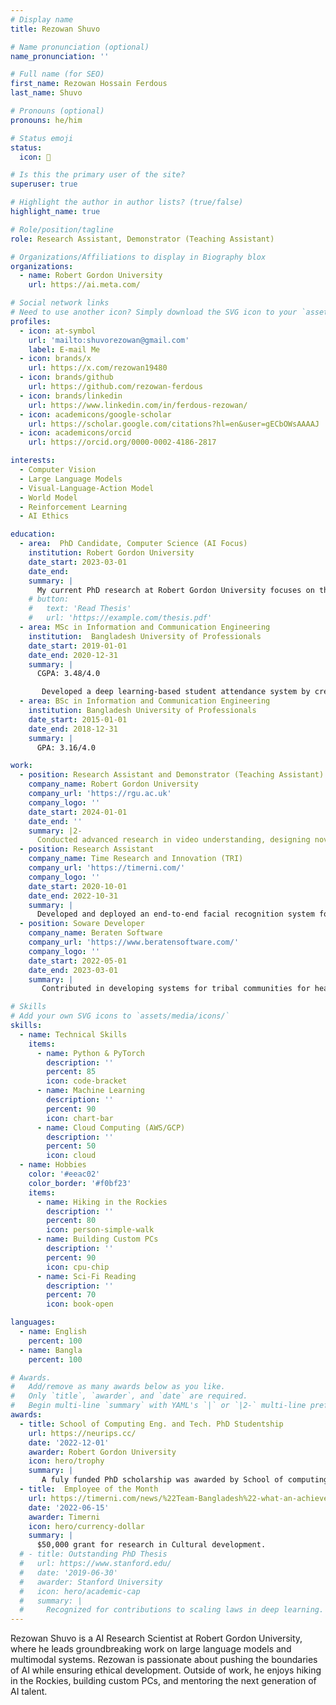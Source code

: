 ```yaml
---
# Display name
title: Rezowan Shuvo

# Name pronunciation (optional)
name_pronunciation: ''

# Full name (for SEO)
first_name: Rezowan Hossain Ferdous
last_name: Shuvo

# Pronouns (optional)
pronouns: he/him

# Status emoji
status:
  icon: 🚀

# Is this the primary user of the site?
superuser: true

# Highlight the author in author lists? (true/false)
highlight_name: true

# Role/position/tagline
role: Research Assistant, Demonstrator (Teaching Assistant)

# Organizations/Affiliations to display in Biography blox
organizations:
  - name: Robert Gordon University
    url: https://ai.meta.com/

# Social network links
# Need to use another icon? Simply download the SVG icon to your `assets/media/icons/` folder.
profiles:
  - icon: at-symbol
    url: 'mailto:shuvorezowan@gmail.com'
    label: E-mail Me
  - icon: brands/x
    url: https://x.com/rezowan19480
  - icon: brands/github
    url: https://github.com/rezowan-ferdous
  - icon: brands/linkedin
    url: https://www.linkedin.com/in/ferdous-rezowan/
  - icon: academicons/google-scholar
    url: https://scholar.google.com/citations?hl=en&user=gECbOWsAAAAJ
  - icon: academicons/orcid
    url: https://orcid.org/0000-0002-4186-2817

interests:
  - Computer Vision
  - Large Language Models
  - Visual-Language-Action Model
  - World Model
  - Reinforcement Learning
  - AI Ethics

education:
  - area:  PhD Candidate, Computer Science (AI Focus)
    institution: Robert Gordon University
    date_start: 2023-03-01
    date_end:  
    summary: |
      My current PhD research at Robert Gordon University focuses on the intricate fields of video understanding and action anticipation. My current work pioneering the use of LLMs, VLMs, and VLAs for robotic manipulation places me at the forefront of AI innovation.
    # button:
    #   text: 'Read Thesis'
    #   url: 'https://example.com/thesis.pdf'
  - area: MSc in Information and Communication Engineering
    institution:  Bangladesh University of Professionals
    date_start: 2019-01-01
    date_end: 2020-12-31
    summary: |
      CGPA: 3.48/4.0

       Developed a deep learning-based student attendance system by creating a novel facial dataset and optimizing a model using MTCNN and VGG16 architectures. Integrated the final system into a real-world test environment via a custom API.
  - area: BSc in Information and Communication Engineering
    institution: Bangladesh University of Professionals
    date_start: 2015-01-01
    date_end: 2018-12-31
    summary: |
      GPA: 3.16/4.0

work:
  - position: Research Assistant and Demonstrator (Teaching Assistant)
    company_name: Robert Gordon University 
    company_url: 'https://rgu.ac.uk'
    company_logo: ''
    date_start: 2024-01-01
    date_end: ''
    summary: |2-
      Conducted advanced research in video understanding, designing novel deep learning frameworks action recognition and anticipation. Key contributions include engineering a TCN-Transformer for surgical action segmentation and a neuro-symbolic model for action anticipation. Currently pioneering the application of Large Language Models (LLMs) and Vision-Language Models (VLMs) to enhance visual reasoning for complex robotic tasks. Teaching/ instructing the postgraduate students. Conducted lab on Python programming, Data Science, NLP
  - position: Research Assistant
    company_name: Time Research and Innovation (TRI)
    company_url: 'https://timerni.com/'
    company_logo: ''
    date_start: 2020-10-01
    date_end: 2022-10-31
    summary: |
      Developed and deployed an end-to-end facial recognition system for smart attendance with MLOps. Conducted pivotal research in healthcare AI, analyzing chest X-ray data for COVID-19 detection. Played a key role in securing project funding by contributing to grant proposals. Authored multiple research papers and technical reports on Computer Vision, Deep Learning.
  - position: Soware Developer
    company_name: Beraten Software
    company_url: 'https://www.beratensoftware.com/'
    company_logo: ''
    date_start: 2022-05-01
    date_end: 2023-03-01
    summary: |
       Contributed in developing systems for tribal communities for health care services, the child welfare system, and the e-court for criminal case management.

# Skills
# Add your own SVG icons to `assets/media/icons/`
skills:
  - name: Technical Skills
    items:
      - name: Python & PyTorch
        description: ''
        percent: 85
        icon: code-bracket
      - name: Machine Learning
        description: ''
        percent: 90
        icon: chart-bar
      - name: Cloud Computing (AWS/GCP)
        description: ''
        percent: 50
        icon: cloud
  - name: Hobbies
    color: '#eeac02'
    color_border: '#f0bf23'
    items:
      - name: Hiking in the Rockies
        description: ''
        percent: 80
        icon: person-simple-walk
      - name: Building Custom PCs
        description: ''
        percent: 90
        icon: cpu-chip
      - name: Sci-Fi Reading
        description: ''
        percent: 70
        icon: book-open

languages:
  - name: English
    percent: 100
  - name: Bangla
    percent: 100

# Awards.
#   Add/remove as many awards below as you like.
#   Only `title`, `awarder`, and `date` are required.
#   Begin multi-line `summary` with YAML's `|` or `|2-` multi-line prefix and indent 2 spaces below.
awards:
  - title: School of Computing Eng. and Tech. PhD Studentship
    url: https://neurips.cc/
    date: '2022-12-01'
    awarder: Robert Gordon University
    icon: hero/trophy
    summary: |
       A fuly funded PhD scholarship was awarded by School of computing, Robert Gordon University.
  - title:  Employee of the Month
    url: https://timerni.com/news/%22Team-Bangladesh%22-what-an-achievement!!!/MTc1OTU4Nzc2MV80Ng
    date: '2022-06-15'
    awarder: Timerni
    icon: hero/currency-dollar
    summary: |
      $50,000 grant for research in Cultural development.
  # - title: Outstanding PhD Thesis
  #   url: https://www.stanford.edu/
  #   date: '2019-06-30'
  #   awarder: Stanford University
  #   icon: hero/academic-cap
  #   summary: |
  #     Recognized for contributions to scaling laws in deep learning.
---
```


Rezowan Shuvo is a AI Research Scientist at Robert Gordon University, where he leads groundbreaking work on large language models and multimodal systems. Rezowan is passionate about pushing the boundaries of AI while ensuring ethical development. Outside of work, he enjoys hiking in the Rockies, building custom PCs, and mentoring the next generation of AI talent.
